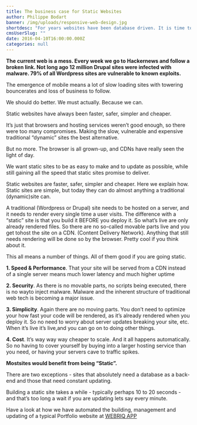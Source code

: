 ```yaml
---
title: The business case for Static Websites
author: Philippe Bodart
banner: /img/uploads/responsive-web-design.jpg
shortdesc: "For years websites have been database driven. It is time to relook at our approach and implement technologies that are fully adapted to a mobile environment. "
cmsUserSlug: ""
date: 2016-04-10T16:00:00.000Z
categories: null
---
```


**The current web is a mess. Every week we go to Hackernews and follow a broken link. Not long ago 12 million Drupal sites were infected with malware. 79% of all Wordpress sites are vulnerable to known exploits.**

The emergence of mobile means a lot of slow loading sites with towering bouncerates and loss of business to follow.

We should do better. We must actually. Because we can.

Static websites have always been faster, safer, simpler and cheaper.

It’s just that browsers and hosting services weren’t good enough, so there were too many compromises. Making the slow, vulnerable and expensive traditional “dynamic” sites the best alternative.

But no more. The browser is all grown-up, and CDNs have really seen the light of day.

We want static sites to be as easy to make and to update as possible, while still gaining all the speed that static sites promise to deliver.

Static websites are faster, safer, simpler and cheaper. Here we explain how. Static sites are simple, but today they can do almost anything a traditional (dynamic)site can. 

A traditional (Wordpress or Drupal) site needs to be hosted on a server, and it needs to render every single time a user visits. The difference with a “static” site is that you build it BEFORE you deploy it. So what’s live are only already rendered files. So there are no so-called movable parts live and you get tohost the site on a CDN. (Content Delivery Network). Anything that still needs rendering will be done so by the browser. Pretty cool if you think about it.

This all means a number of things. All of them good if you are going static.

**1. Speed &amp; Performance**. That your site will be served from a CDN instead of a single server means much lower latency and much higher uptime

**2. Security**. As there is no movable parts, no  scripts being executed, there is no wayto inject malware. Malware and the inherent structure of traditional web tech is becoming a major issue.

**3. Simplicity**. Again there are no moving parts. You don’t need to optimize your how fast your code will be rendered, as it’s already rendered when you deploy it. So no need to worry about server updates breaking your site, etc. When it’s live it’s live,and you can go on to doing other things.

**4. Cost**. It’s way way way cheaper to scale. And it all happens automatically. So no having to cover yourself by buying into a larger hosting service than you need, or having your servers cave to traffic spikes. 

 **Mostsites would benefit from being “Static”.**

There are two exceptions - sites that absolutely need a database as a back-end and those that need constant updating.

Building a static site takes a while - typically perhaps 10 to 20 seconds - and that’s too long a wait if you are updating lets say every minute.

Have a look at how we have automated the building, management and updating of a typical Portfolio website at [WEBRIQ APP](http://app.webriq.com/auth/register)





